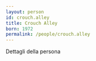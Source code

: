 ```yaml
---
layout: person
id: crouch.alley
title: Crouch Alley
born: 1972
permalink: /people/crouch.alley
---
```


Dettagli della persona 